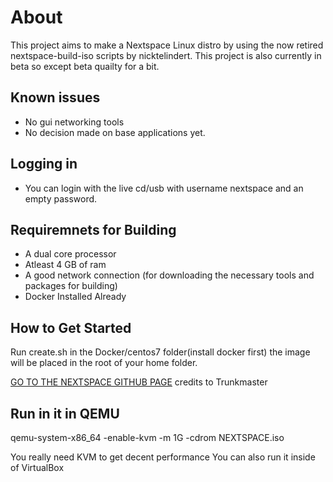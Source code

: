 # About

This project aims to make a Nextspace Linux distro by using the now retired nextspace-build-iso scripts by nicktelindert. This project is also currently in beta so except beta quailty for a bit.

## Known issues
- No gui networking tools
- No decision made on base applications yet.

## Logging in
- You can login with the live cd/usb with username nextspace and an empty password.

## Requiremnets for Building
- A dual core processor
- Atleast 4 GB of ram
- A good network connection (for downloading the necessary tools and packages for building)
- Docker Installed Already


## How to Get Started
Run create.sh in the Docker/centos7 folder(install docker first) the image will be placed in the root of your home folder.

[GO TO THE NEXTSPACE GITHUB PAGE](https://www.github.com/trunkmaster/nextspace) credits to Trunkmaster

## Run in it in QEMU

qemu-system-x86_64 -enable-kvm -m 1G -cdrom NEXTSPACE.iso

You really need KVM to get decent performance
You can also run it inside of VirtualBox
